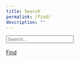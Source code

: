 ```yaml
---
title: Search
permalink: /find/
description: ""
---
```


<form id="form" role="search">
      <input type="search" id="query" name="q"
       placeholder="Search..."
       aria-label="Search through site content"><br><br>
	<a href="/SampleData/">Find</a>
    </form>